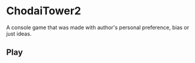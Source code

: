 # ChodaiTower2

A console game that was made with author's personal preference, bias or just ideas.

## Play


